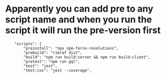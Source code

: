 # Apparently you can add pre to any script name and when you run the script it will run the pre-version first

```
	"scripts": {
		"preinstall": "npx npm-force-resolutions",
		"prebuild": "rimraf dist",
		"build": "npm run build:server && npm run build:client",
		"pretest": "npm run gql",
		"test": "jest",
		"test:cov": "jest --coverage",
```
